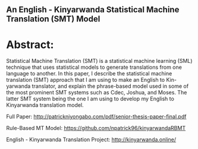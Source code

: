 ## An English - Kinyarwanda Statistical Machine Translation (SMT) Model

# Abstract:
Statistical Machine Translation (SMT) is a statistical machine learning (SML) technique that uses statistical models to generate translations from one language to another. In this paper, I describe the statistical machine translation (SMT) approach that I am using to make an English to Kin- yarwanda translator, and explain the phrase-based model used in some of the most prominent SMT systems such as Cdec, Joshua, and Moses. The latter SMT system being the one I am using to develop my English to Kinyarwanda translation model.

Full Paper: http://patrickniyongabo.com/pdf/senior-thesis-paper-final.pdf

Rule-Based MT Model: https://github.com/npatrick96/kinyarwandaRBMT 

English - Kinyarwanda Translation Project: http://kinyarwanda.online/